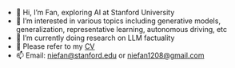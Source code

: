 - 👋 Hi, I’m Fan, exploring AI at Stanford University
- 👀 I’m interested in various topics including generative models, generalization, representative learning, autonomous driving, etc
- 🌱 I’m currently doing research on LLM factuality
- 💞️ Please refer to my [CV](https://github.com/fannie1208/fan-cv/blob/main/resume.pdf)
- 📫 Email: niefan@stanford.edu or niefan1208@gmail.com

<!---
Fanfan2001/Fanfan2001 is a ✨ special ✨ repository because its `README.md` (this file) appears on your GitHub profile.
You can click the Preview link to take a look at your changes.
--->
